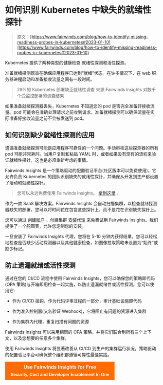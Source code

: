 # 如何识别 Kubernetes 中缺失的就绪性探针

> 原文：[https://www.fairwinds.com/blog/how-to-identify-missing-readiness-probes-in-kubernetes#2023-01-10](https://www.fairwinds.com/blog/how-to-identify-missing-readiness-probes-in-kubernetes#2023-01-10)

 Kubernetes 提供了两种类型的健康检查:就绪性探测和活性探测。

准备就绪探测器旨在确保应用程序已达到“就绪”状态。在许多情况下，在 web 服务器进程启动和准备接收流量之间有一段时间。

> 29%的 Kubernetes 部署缺乏就绪性调查
> 来源:Fairwinds Insights 对数千个受监控部署的调查结果

如果准备就绪探测器丢失，Kubernetes 不知道您的 pod 是否完全准备好接收流量。pod 可能会在准确处理请求之前收到请求。准备就绪探测可以确保流量在实际准备好接收流量之前不会被发送到 pod。

## 如何识别缺少就绪性探测的应用

遗漏准备就绪探测可能是应用程序可靠性的一个问题。手动审核这些探测器的所有 pod 可能非常耗时。当用户复制和粘贴 YAML 时，或者如果没有现有的流程来验证就绪性探针，这也是必须重新考虑的事情。

Fairwinds Insights 是一个策略驱动的配置验证平台(社区版本可以免费使用)，它允许负责 Kubernetes 的团队识别缺失的就绪性探针，并确保从开发到生产都设置了活动和就绪性探针。

> 您可以永远免费使用 Fairwinds Insights。 [拿到这里](https://www.fairwinds.com/coming-soon) 。

作为一款 SaaS 解决方案，Fairwinds Insights 会自动扫描集群，以检查就绪探测器缺失的部署。您可以将时间花在包含这些探针上，而不是花在识别缺失探针上。

您可以通过 [创建账户](https://insights.fairwinds.com/auth/register) ，创建集群 [安装代理](https://www.youtube.com/watch?v=QYwNmtJc5no) 来免费试用 Fairwinds Insights。我们提供了一个舵图表，允许您定制您的安装。

一旦安装了 Fairwinds Insights 代理，您将在 5-10 分钟内获得结果。您可以轻松地检查是否缺少活动探测器以及其他健康检查，如图像拉取策略未设置为“始终”或缺少标记。

## 防止遗漏就绪或活性探测

通过在您的 CI/CD 流程中使用 Fairwinds Insights，您可以确保您的策略即代码(OPA 策略)与开箱即用检查一起实施，以防止遗漏就绪性或活性探测。您可以使用它:

*   作为 CI/CD 挂钩，作为代码评审过程的一部分，审计基础设施即代码

*   作为准入控制器(又名验证 Webhook)，它将阻止有问题的资源进入集群

*   作为集群内代理，重复扫描有问题的资源

Fairwinds Insights 可以采用相同的 OPA 策略，并将它们联合到所有三个上下文，以及您想要的任意多个集群。

使用 Fairwinds Insights 将显著改善从 CI/CD 到生产的集群运行状况。策略驱动的配置验证平台可确保整个组织都遵循可靠性最佳实践。

[![Use Fairwinds Insights for Free Security, Cost and Developer Enablement In One](img/7c86296320eb01b215d8e2755e9c5b9d.png)](https://cta-redirect.hubspot.com/cta/redirect/2184645/34aa4987-a1f9-438a-a145-d7d82d5c479a)